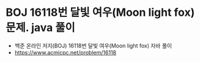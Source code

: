 # BOJ 16118번 달빛 여우(Moon light fox)문제. java 풀이
- 백준 온라인 저지(BOJ) 16118번 달빛 여우(Moon light fox) 자바 풀이
- https://www.acmicpc.net/problem/16118